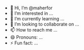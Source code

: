 - 👋 Hi, I’m @maherfor
- 👀 I’m interested in ...
- 🌱 I’m currently learning ...
- 💞️ I’m looking to collaborate on ...
- 📫 How to reach me ...
- 😄 Pronouns: ...
- ⚡ Fun fact: ...

<!---
maherfor/maherfor is a ✨ special ✨ repository because its `README.md` (this file) appears on your GitHub profile.
You can click the Preview link to take a look at your changes.
--->
